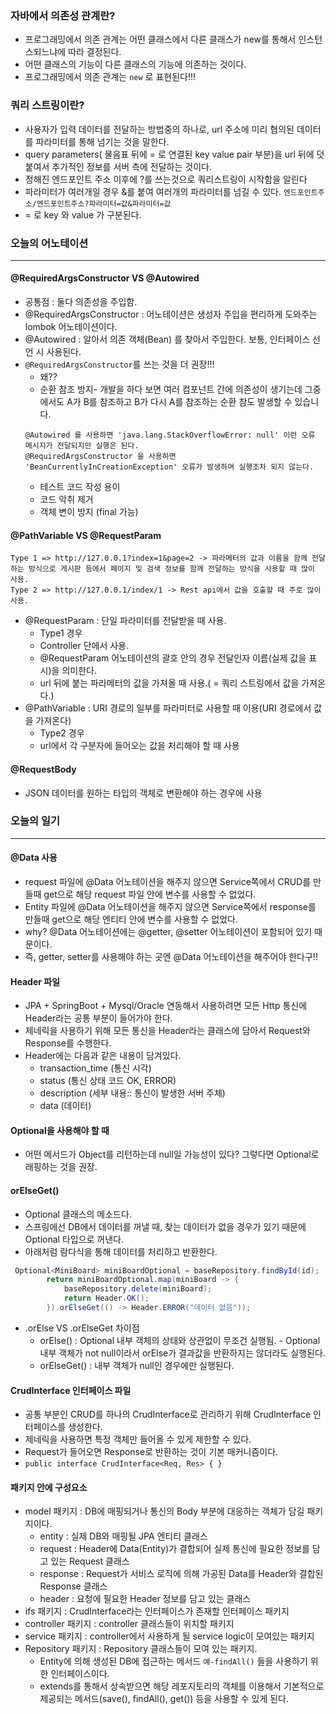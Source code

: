 ### 자바에서 의존성 관계란?
+ 프로그래밍에서 의존 관계는 어떤 클래스에서 다른 클래스가 new를 통해서 인스턴스되느냐에 따라 결정된다.
+ 어떤 클래스의 기능이 다른 클래스의 기능에 의존하는 것이다.
+ 프로그래밍에서 의존 관계는 `new` 로 표현된다!!!

### 쿼리 스트링이란?
+ 사용자가 입력 데이터를 전달하는 방법중의 하나로, url 주소에 미리 협의된 데이터를 파라미터를 통해 넘기는 것을 말한다.
+ query parameters( 물음표 뒤에 = 로 연결된 key value pair 부분)을 url 뒤에 덧붙여서 추가적인 정보를 서버 측에 전달하는 것이다. 
+ 정해진 엔드포인트 주소 이후에 ?를 쓰는것으로 쿼리스트링이 시작함을 알린다
+ 파라미터가 여러개일 경우 &를 붙여 여러개의 파라미터를 넘길 수 있다. `엔드포인트주소/엔드포인트주소?파라미터=값&파라미터=값`
+ = 로 key 와 value 가 구분된다. 



### 오늘의 어노테이션
---
#### @RequiredArgsConstructor VS @Autowired
+ 공통점 : 둘다 의존성을 주입함.
+ @RequiredArgsConstructor :  어노테이션은 생성자 주입을 편리하게 도와주는 lombok 어노테이션이다.
+ @Autowired : 알아서 의존 객체(Bean) 를 찾아서 주입한다. 보통, 인터페이스 선언 시 사용된다.
+ `@RequiredArgsConstructor`를 쓰는 것을 더 권장!!!
  + 왜??
  + 순환 참조 방지- 개발을 하다 보면 여러 컴포넌트 간에 의존성이 생기는데 그중에서도 A가 B를 참조하고 B가 다시 A를 참조하는 순환 참도 발생할 수 있습니다.
  ```
  @Autowired 를 사용하면 'java.lang.StackOverflowError: null' 이런 오류 메시지가 전달되지만 실행은 된다.
  @RequiredArgsConstructor 을 사용하면 'BeanCurrentlyInCreationException' 오류가 발생하며 실행조차 되지 않는다.
  ```
  + 테스트 코드 작성 용이
  + 코드 악취 제거
  + 객체 변이 방지 (final 가능)

#### @PathVariable VS @RequestParam
```
Type 1 => http://127.0.0.1?index=1&page=2 -> 파라메터의 값과 이름을 함께 전달하는 방식으로 게시판 등에서 페이지 및 검색 정보를 함께 전달하는 방식을 사용할 때 많이 사용.
Type 2 => http://127.0.0.1/index/1 -> Rest api에서 값을 호출할 때 주로 많이 사용.
```
+ @RequestParam : 단일 파라미터를 전달받을 때 사용.
  + Type1 경우
  + Controller 단에서 사용.
  + @RequestParam 어노테이션의 괄호 안의 경우 전달인자 이름(실제 값을 표시)을 의미한다.
  + url 뒤에 붙는 파라메터의 값을 가져올 때 사용.( = 쿼리 스트링에서 값을 가져온다.)
+ @PathVariable : URI 경로의 일부를 파라미터로 사용할 때 이용(URI 경로에서 값을 가져온다)
  + Type2 경우
  + url에서 각 구분자에 들어오는 값을 처리해야 할 때 사용

#### @RequestBody
+ JSON 데이터를 원하는 타입의 객체로 변환해야 하는 경우에 사용

### 오늘의 일기
---
 #### @Data 사용    
+ request 파일에 @Data 어노테이션을 해주지 않으면 Service쪽에서 CRUD를 만들때 get으로 해당 request 파일 안에 변수를 사용할 수 없었다.
+ Entity 파일에 @Data 어노테이션을 해주지 않으면 Service쪽에서 response를 만들때 get으로 해당 엔티티 안에 변수를 사용할 수 없었다.
+ why? @Data 어노테이션에는 @getter, @setter 어노테이션이 포함되어 있기 때문이다.
+ 즉, getter, setter를 사용해야 하는 곳엔 @Data 어노테이션을 해주어야 한다구!!

#### Header 파일
+ JPA + SpringBoot + Mysql/Oracle 연동해서 사용하려면 모든 Http 통신에 Header라는 공통 부분이 들어가야 한다.
+ 제네릭을 사용하기 위해 모든 통신을 Header라는 클래스에 담아서 Request와 Response를 수행한다.
+ Header에는 다음과 같은 내용이 담겨있다.
  + transaction_time (통신 시각)
  + status (통신 상태 코드 OK, ERROR)
  + description (세부 내용:: 통신이 발생한 서버 주체)
  + data (데이터)

#### Optional을 사용해야 할 때  
+ 어떤 메서드가 Object를 리턴하는데 null일 가능성이 있다? 그렇다면 Optional로 래핑하는 것을 권장.

#### orElseGet()  
+ Optional 클래스의 메소드다.
+ 스프링에선 DB에서 데이터를 꺼낼 때, 찾는 데이터가 없을 경우가 있기 때문에 Optional 타입으로 꺼낸다.
+ 아래처럼 람다식을 통해 데이터를 처리하고 반환한다.
```java
 Optional<MiniBoard> miniBoardOptional = baseRepository.findById(id);
        return miniBoardOptional.map(miniBoard -> {
            baseRepository.delete(miniBoard);
            return Header.OK();
        }).orElseGet(() -> Header.ERROR("데이터 없음"));
```
+ .orElse VS .orElseGet 차이점
  + orElse() : Optional 내부 객체의 상태와 상관없이 무조건 실행됨. - Optional 내부 객체가 not null이라서 orElse가 결과값을 반환하지는 않더라도 실행된다.
  + orElseGet() : 내부 객체가 null인 경우에만 실행된다.

#### CrudInterface 인터페이스 파일
+ 공통 부분인 CRUD를 하나의 CrudInterface로 관리하기 위해 CrudInterface 인터페이스를 생성한다.
+ 제네릭을 사용하면 특정 객체만 들어올 수 있게 제한할 수 있다.
+ Request가 들어오면 Response로 반환하는 것이 기본 매커니즘이다.
+ `public interface CrudInterface<Req, Res> { }`

#### 패키지 안에 구성요소
+ model 패키지 : DB에 매핑되거나 통신의 Body 부분에 대응하는 객체가 담길 패키지이다.
  + entity : 실제 DB와 매핑될 JPA 엔티티 클래스
  + request : Header에 Data(Entity)가 결합되어 실제 통신에 필요한 정보를 담고 있는 Request 클래스
  + response : Request가 서비스 로직에 의해 가공된 Data를 Header와 결합된 Response 클래스
  + header : 요청에 필요한 Header 정보를 담고 있는 클래스
+ ifs 패키지 : CrudInterface라는 인터페이스가 존재할 인터페이스 패키지
+ controller 패키지 : controller 클래스들이 위치할 패키지
+ service 패키지 : controller에서 사용하게 될 service logic이 모여있는 패키지
+ Repository 패키지 : Repository 클래스들이 모여 있는 패키지.
  + Entity에 의해 생성된 DB에 접근하는 메서드 `예-findAll()` 들을 사용하기 위한 인터페이스이다.
  + extends를 통해서 상속받으면 해당 레포지토리의 객체를 이용해서 기본적으로 제공되는 메서드(save(), findAll(), get()) 등을 사용할 수 있게 된다.












